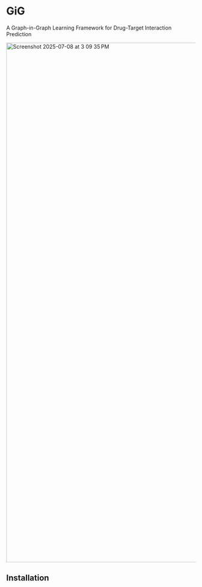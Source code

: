 # GiG
A Graph-in-Graph Learning Framework for Drug-Target Interaction Prediction

<img width="1381" alt="Screenshot 2025-07-08 at 3 09 35 PM" src="https://github.com/user-attachments/assets/2a1d5849-3b64-4621-85d4-69f6b317f481" />

## Installation

